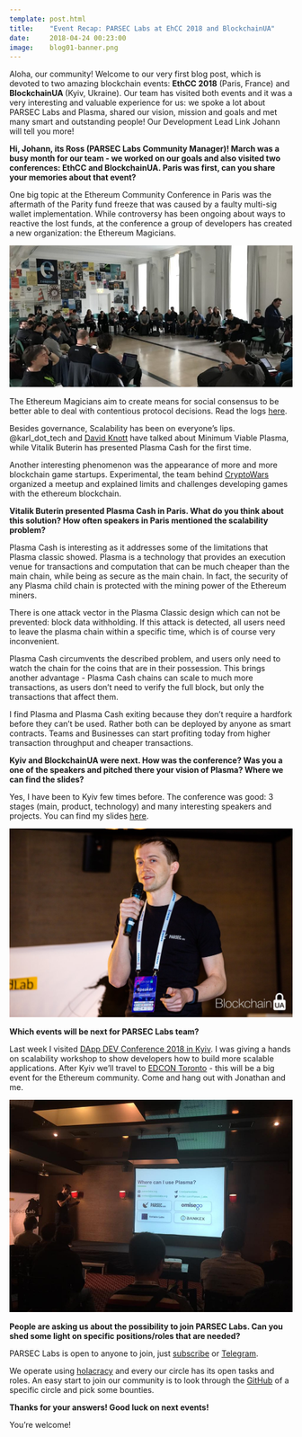 ```yaml
---
template: post.html
title:    "Event Recap: PARSEC Labs at EhCC 2018 and BlockchainUA"
date:     2018-04-24 00:23:00
image:    blog01-banner.png
---
```


Aloha, our community! Welcome to our very first blog post, which is devoted to two amazing blockchain events: <b>EthCC 2018</b> (Paris, France) and <b>BlockchainUA </b> (Kyiv, Ukraine). Our team has visited both events and it was a very interesting and valuable experience for us: we spoke a lot about PARSEC Labs and Plasma, shared our vision, mission and goals and met many smart and outstanding people! Our Development Lead Link Johann will tell you more!

<b>Hi, Johann, its Ross (PARSEC Labs Community Manager)! March was a busy month for our team - we worked on our goals and also visited two conferences: EthCC and BlockchainUA. Paris was first, can you share your memories about that event?</b>

One big topic at the Ethereum Community Conference in Paris was the aftermath of the Parity fund freeze that was caused by a faulty multi-sig wallet implementation. While controversy has been ongoing about ways to reactive the lost funds, at the conference a group of developers has created a new organization: the Ethereum Magicians.

<img src="/img/blog/blogPost11.png">

The Ethereum Magicians aim to create means for social consensus to be better able to deal with contentious protocol decisions. Read the logs <a href="https://www.reddit.com/r/ethereum/comments/835lob/notes_from_the_first_meeting_of_the_fellowship_of/">here</a>.

Besides governance, Scalability has been on everyone’s lips. @karl_dot_tech and <a href="https://github.com/DavidKnott">David Knott</a> have talked about Minimum Viable Plasma, while Vitalik Buterin has presented Plasma Cash for the first time.

Another interesting phenomenon was the appearance of more and more blockchain game startups. Experimental, the team behind <a href="https://cryptowars.e11.io">CryptoWars</a> organized a meetup and explained limits and challenges developing games with the ethereum blockchain.

<b>Vitalik Buterin presented Plasma Cash in Paris. What do you think about this solution? How often speakers in Paris mentioned the scalability problem?</b>

Plasma Cash is interesting as it addresses some of the limitations that Plasma classic showed. Plasma is a technology that provides an execution venue for transactions and computation that can be much cheaper than the main chain, while being as secure as the main chain. In fact, the security of any Plasma child chain is protected with the mining power of the Ethereum miners.

There is one attack vector in the Plasma Classic design which can not be prevented: block data withholding. If this attack is detected, all users need to leave the plasma chain within a specific time, which is of course very inconvenient.

Plasma Cash circumvents the described problem, and users only need to watch the chain for the coins that are in their possession. This brings another advantage - Plasma Cash chains can scale to much more transactions, as users don’t need to verify the full block, but only the transactions that affect them.

I find Plasma and Plasma Cash exiting because they don’t require a hardfork before they can’t be used. Rather both can be deployed by anyone as smart contracts. Teams and Businesses can start profiting today from higher transaction throughput and cheaper transactions.

<b>Kyiv and BlockchainUA were next. How was the conference? Was you a one of the speakers and pitched there your vision of Plasma? Where we can find the slides?</b>

Yes, I have been to Kyiv few times before. The conference was good: 3 stages (main, product, technology) and many interesting speakers and projects. You can find my slides <a href="https://drive.google.com/file/d/1zWoHB86UAzuYcagOoqr60aJZoB7jj5jp/view">here</a>.

<img src="/img/blog/blogPost12.png">

<b>Which events will be next for PARSEC Labs team? </b>

Last week I visited <a href="http://dappdev.org/conference/">DApp DEV Conference 2018 in Kyiv</a>. I was giving a hands on scalability workshop to show developers how to build more scalable applications. After Kyiv we’ll travel to <a href="https://edcon.io/">EDCON Toronto</a> - this will be a big event for the Ethereum community. Come and hang out with Jonathan and me.

<img src="/img/blog/blogPost13.png">

<b>People are asking us about the possibility to join PARSEC Labs. Сan you shed some light on specific positions/roles that are needed?</b>

PARSEC Labs is open to anyone to join, just <a href="http://join.parseclabs.org">subscribe</a> or <a href="https://t.me/parseclabs">Telegram</a>.

We operate using <a href="https://www.holacracy.org/how-it-works/">holacracy</a> and every our circle has its open tasks and roles. An easy start to join our community is to look through the <a href="https://github.com/parsec-labs">GitHub</a> of a specific circle and pick some bounties.

<b>Thanks for your answers! Good luck on next events!</b>

You’re welcome!
